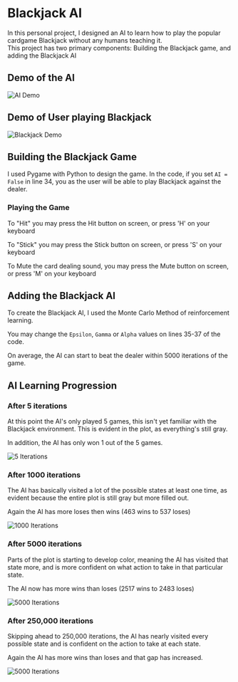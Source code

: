 # Blackjack AI

In this personal project, I designed an AI to learn how to play the popular cardgame Blackjack without any humans teaching it.  
This project has two primary components: Building the Blackjack game, and adding the Blackjack AI

## Demo of the AI

![AI Demo](https://github.com/MyWorldRules/BlackjackAI/blob/master/images/AI_Gif.gif?raw=true)

## Demo of User playing Blackjack
![Blackjack Demo](https://github.com/MyWorldRules/BlackjackAI/blob/master/images/Image1.png?raw=true)

## Building the Blackjack Game
I used Pygame with Python to design the game. 
In the code, if you set `AI = False` in line 34, you as the user will be able to play Blackjack against the dealer. 

### Playing the Game
To "Hit" you may press the Hit button on screen, or press 'H' on your keyboard

To "Stick" you may press the Stick button on screen, or press 'S' on your keyboard

To Mute the card dealing sound, you may press the Mute button on screen, or press 'M' on your keyboard

## Adding the Blackjack AI
To create the Blackjack AI, I used the Monte Carlo Method of reinforcement learning. 

You may change the `Epsilon`, `Gamma` or `Alpha` values on lines 35-37 of the code. 

On average, the AI can start to beat the dealer within 5000 iterations of the game. 

## AI Learning Progression
### After 5 iterations
At this point the AI's only played 5 games, this isn't yet familiar with the Blackjack environment. This is evident in the plot, as everything's still gray. 

In addition, the AI has only won 1 out of the 5 games. 

![5 Iterations](https://github.com/MyWorldRules/BlackjackAI/blob/master/Trial%201/Figure_1.png?raw=true)

### After 1000 iterations
The AI has basically visited a lot of the possible states at least one time, as evident because the entire plot is still gray but more filled out.

Again the AI has more loses then wins (463 wins to 537 loses)

![1000 Iterations](https://github.com/MyWorldRules/BlackjackAI/blob/master/Trial%201/Figure_7.png?raw=true)

### After 5000 iterations
Parts of the plot is starting to develop color, meaning the AI has visited that state more, and is more confident on what action to take in that particular state.

The AI now has more wins than loses (2517 wins to 2483 loses)

![5000 Iterations](https://github.com/MyWorldRules/BlackjackAI/blob/master/Trial%201/Figure_8.png?raw=true)

### After 250,000 iterations
Skipping ahead to 250,000 iterations, the AI has nearly visited every possible state and is confident on the action to take at each state.

Again the AI has more wins than loses and that gap has increased. 

![5000 Iterations](https://github.com/MyWorldRules/BlackjackAI/blob/master/Trial%202/Figure_7.png?raw=true)

